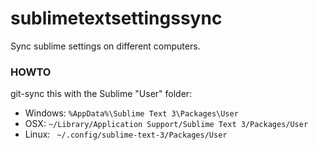 # sublimetextsettingssync
Sync sublime settings on different computers.

### HOWTO
git-sync this with the Sublime "User" folder:
- Windows: `%AppData%\Sublime Text 3\Packages\User`
- OSX: `~/Library/Application Support/Sublime Text 3/Packages/User`
- Linux: ` ~/.config/sublime-text-3/Packages/User`
